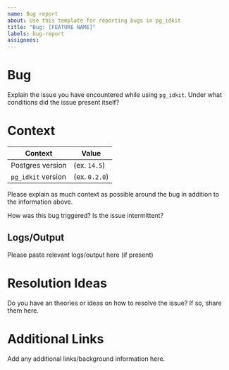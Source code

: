```yaml
---
name: Bug report
about: Use this template for reporting bugs in pg_idkit
title: "Bug: [FEATURE NAME]"
labels: bug-report
assignees:
---
```


# Bug

Explain the issue you have encountered while using `pg_idkit`. Under what conditions did the issue present itself?

# Context

| Context            | Value         |
|--------------------|---------------|
| Postgres version   | (ex. `14.5`)  |
| `pg_idkit` version | (ex. `0.2.0`) |

Please explain as much context as possible around the bug in addition to the information above.

How was this bug triggered? Is the issue intermittent?

## Logs/Output

Please paste relevant logs/output here (if present)

# Resolution Ideas

Do you have an theories or ideas on how to resolve the issue? If so, share them here.

# Additional Links

Add any additional links/background information here.
